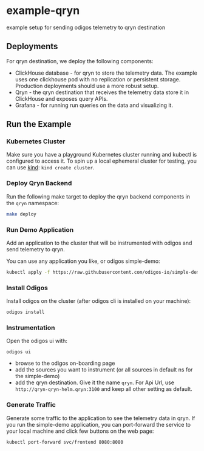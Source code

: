 # example-qryn

example setup for sending odigos telemetry to qryn destination

## Deployments

For qryn destination, we deploy the following components:

- ClickHouse database - for qryn to store the telemetry data. The example uses one clickhouse pod with no replication or persistent storage. Production deployments should use a more robust setup.
- Qryn - the qryn destination that receives the telemetry data store it in ClickHouse and exposes query APIs.
- Grafana - for running run queries on the data and visualizing it.

## Run the Example

### Kubernetes Cluster

Make sure you have a playground Kubernetes cluster running and kubectl is configured to access it. To spin up a local ephemeral cluster for testing, you can use [kind](https://kind.sigs.k8s.io/): `kind create cluster`.

### Deploy Qryn Backend

Run the following make target to deploy the qryn backend components in the `qryn` namespace:

```sh
make deploy
```

### Run Demo Application

Add an application to the cluster that will be instrumented with odigos and send telemetry to qryn. 

You can use any application you like, or odigos simple-demo:

```sh
kubectl apply -f https://raw.githubusercontent.com/odigos-io/simple-demo/main/kubernetes/deployment.yaml
```

### Install Odigos

Install odigos on the cluster (after odigos cli is installed on your machine):

```sh
odigos install
```

### Instrumentation

Open the odigos ui with:

```
odigos ui
```

- browse to the odigos on-boarding page
- add the sources you want to instrument (or all sources in default ns for the simple-demo)
- add the qryn destination. Give it the name `qryn`. For Api Url, use `http://qryn-qryn-helm.qryn:3100` and keep all other setting as default.

### Generate Traffic

Generate some traffic to the application to see the telemetry data in qryn. If you run the simple-demo application, you can port-forward the service to your local machine and click few buttons on the web page:

```sh
kubectl port-forward svc/frontend 8080:8080
```

